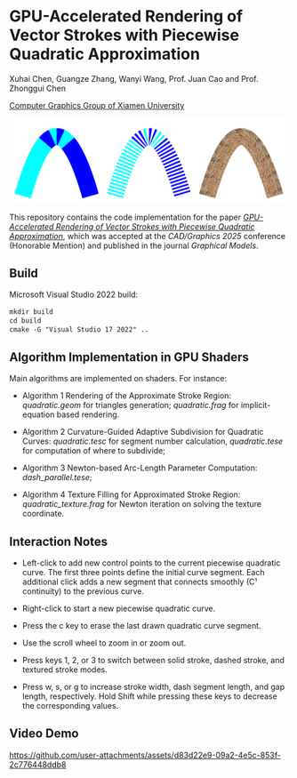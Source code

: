 #  GPU-Accelerated Rendering of Vector Strokes with Piecewise Quadratic Approximation


Xuhai Chen, Guangze Zhang, Wanyi Wang, Prof. Juan Cao and Prof. Zhonggui Chen

[Computer Graphics Group of Xiamen University](https://graphics.xmu.edu.cn/)

![alt text](image.png)

This repository contains the code implementation for the paper *[GPU-Accelerated Rendering of Vector Strokes with Piecewise Quadratic Approximation](https://www.sciencedirect.com/science/article/pii/S1524070325000426)*, which was accepted at the *CAD/Graphics 2025* conference (Honorable Mention) and published in the journal *Graphical Models*.

## Build
Microsoft Visual Studio 2022 build:

```
mkdir build
cd build
cmake -G "Visual Studio 17 2022" ..
```

## Algorithm Implementation in GPU Shaders
Main algorithms are implemented on shaders. For instance:

- Algorithm 1 Rendering of the Approximate Stroke Region: *quadratic.geom* for triangles generation; *quadratic.frag* for implicit-equation based rendering.

- Algorithm 2 Curvature-Guided Adaptive Subdivision for Quadratic Curves: *quadratic.tesc* for segment number calculation, *quadratic.tese* for computation of where to subdivide;

- Algorithm 3 Newton-based Arc-Length Parameter Computation: *dash_parallel.tese*;

- Algorithm 4 Texture Filling for Approximated Stroke Region: *quadratic_texture.frag* for Newton iteration on solving the texture coordinate.

## Interaction Notes
- Left-click to add new control points to the current piecewise quadratic curve. The first three points define the initial curve segment. Each additional click adds a new segment that connects smoothly (C¹ continuity) to the previous curve.

- Right-click to start a new piecewise quadratic curve.

- Press the c key to erase the last drawn quadratic curve segment.

- Use the scroll wheel to zoom in or zoom out.

- Press keys 1, 2, or 3 to switch between solid stroke, dashed stroke, and textured stroke modes.

- Press w, s, or g to increase stroke width, dash segment length, and gap length, respectively. Hold Shift while pressing these keys to decrease the corresponding values.

## Video Demo


https://github.com/user-attachments/assets/d83d22e9-09a2-4e5c-853f-2c776448ddb8

